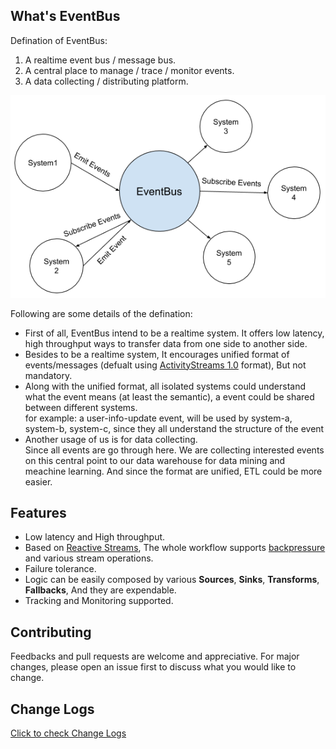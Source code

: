 ## What's EventBus

Defination of EventBus:

1. A realtime event bus / message bus.
2. A central place to manage / trace / monitor events.
3. A data collecting / distributing platform.

<a href="assets/systems_and_eventbus2.png" target="_blank">![EventBus Workflow](assets/systems_and_eventbus2.png)</a>

Following are some details of the defination:

- First of all, EventBus intend to be a realtime system. It offers low latency, high throughput ways to transfer data from one side to another side.
- Besides to be a realtime system, It encourages unified format of events/messages (defualt using [ActivityStreams 1.0](http://activitystrea.ms/specs/json/1.0/) format), But not mandatory.
- Along with the unified format, all isolated systems could understand what the event means (at least the semantic), a event could be shared between different systems.   
   for example: a user-info-update event, will be used by system-a, system-b, system-c, since they all understand the structure of the event
- Another usage of us is for data collecting.   
   Since all events are go through here. We are collecting interested events on this central point to our data warehouse for data mining and meachine learning. And since the format are unified, ETL could be more easier.

## Features

- Low latency and High throughput.
- Based on [Reactive Streams](http://www.reactive-streams.org/), The whole workflow supports [backpressure](https://github.com/ReactiveX/RxJava/wiki/Backpressure) and various stream operations. 
- Failure tolerance.
- Logic can be easily composed by various **Sources**, **Sinks**, **Transforms**, **Fallbacks**, And they are expendable. 
- Tracking and Monitoring supported.

## Contributing
Feedbacks and pull requests are welcome and appreciative. For major changes, please open an issue first to discuss what you would like to change.

## Change Logs
[Click to check Change Logs](change_logs)